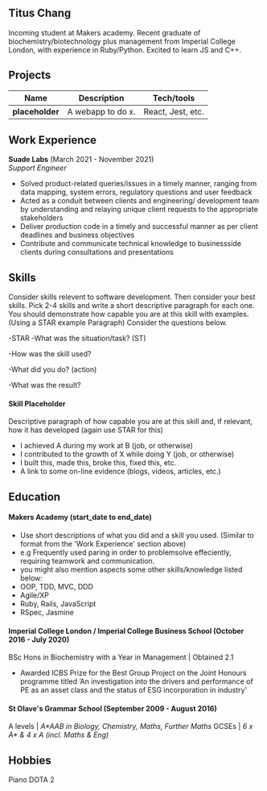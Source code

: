 ## Titus Chang

Incoming student at Makers academy. Recent graduate of biochemistry/biotechnology plus management from Imperial College London, with experience in Ruby/Python. Excited to learn JS and C++. 


## Projects

| Name                         | Description       | Tech/tools        |
| ---------------------------- | ----------------- | ----------------- |
| **placeholder**            | A webapp to do x. | React, Jest, etc. |

## Work Experience

**Suade Labs** (March 2021 - November 2021)  
_Support Engineer_

- Solved product-related queries/issues in a timely
manner, ranging from data mapping, system errors, regulatory
questions and user feedback
- Acted as a conduit between clients and engineering/
development team by understanding and relaying unique
client requests to the appropriate stakeholders
- Deliver production code in a timely and successful manner
as per client deadlines and business objectives
- Contribute and communicate technical knowledge to businessside
clients during consultations and presentations

## Skills

Consider skills relevent to software development. Then consider your best skills. Pick 2-4 skills and write a short descriptive paragraph for each one. You should demonstrate how capable you are at this skill with examples.
(Using a STAR example Paragraph) Consider the questions below.

-STAR
-What was the situation/task? (ST)

-How was the skill used?

-What did you do? (action)

-What was the result?

#### Skill Placeholder

Descriptive paragraph of how capable you are at this skill and, if relevant, how it has developed (again use STAR for this)

- I achieved A during my work at B (job, or otherwise)
- I contributed to the growth of X while doing Y (job, or otherwise)
- I built this, made this, broke this, fixed this, etc.
- A link to some on-line evidence (blogs, videos, articles, etc.)

## Education

#### Makers Academy (start_date to end_date)
- Use short descriptions of what you did and a skill you used. (Similar to format from the 'Work Experience' section above)
- e.g Frequently used paring in order to problemsolve effeciently, requiring teamwork and communication.
- you might also mention aspects some other skills/knowledge listed below: 
- OOP, TDD, MVC, DDD
- Agile/XP
- Ruby, Rails, JavaScript
- RSpec, Jasmine

#### Imperial College London / Imperial College Business School (October 2016 - July 2020)

BSc Hons in Biochemistry with a Year in Management | Obtained 2.1
- Awarded ICBS Prize for the Best Group Project on the Joint Honours programme titled ’An investigation into the drivers and performance of PE as an asset class and the status of ESG incorporation in industry’

#### St Olave's Grammar School (September 2009 - August 2016)

A levels | _A*AAB in Biology, Chemistry, Maths, Further Maths_ 
GCSEs | _6 x A* & 4 x A (incl. Maths & Eng)_

## Hobbies

Piano
DOTA 2
